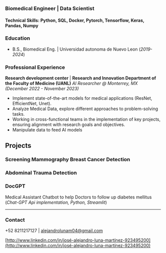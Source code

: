 ### Biomedical Engineer | Data Scientist 

#### Technical Skills: Python, SQL, Docker, Pytorch, Tensorflow, Keras, Pandas, Numpy

### Education
- B.S., Biomedical Eng. | Universidad autonoma de Nuevo Leon (_2019-2024_)

### Professional Experience
**Research development center** | **Research and Innovation Department of the Faculty of Medicine (UANL)**
*AI Researcher @ Monterrey, MX (_December 2022 - November 2023_)*
- Implement state-of-the-art models for medical applications (ResNet, EfficientNet, Unet).
- Analyze Medical Data, explore different approaches to problem-solving tasks.
- Working in cross-functional teams in the implementation of key projects, ensuring alignment with research goals and objectives.
- Manipulate data to feed AI models

## Projects

### Screening Mammography Breast Cancer Detection


### Abdominal Trauma Detection


### DocGPT
Medical Assistant Chatbot to help Doctors to follow up diabetes mellitus (*Chat-GPT Api implementation, Python, Streamlit*) 

---

### Contact

 +52 8211217127 | alejandrolunam04@gmail.com

[http://www.linkedin.com/in/josé-alejandro-luna-martínez-923495200](http://www.linkedin.com/in/josé-alejandro-luna-martínez-923495200)

